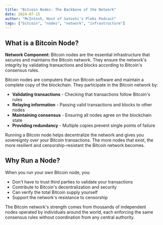 ```yaml
---
title: "Bitcoin Nodes: The Backbone of the Network"
date: 2024-07-15
author: "McIntosh, Host of Satoshi's Plebs Podcast"
tags: ["bitcoin", "nodes", "network", "infrastructure"]
---
```


## What is a Bitcoin Node?

**Network Component:** Bitcoin nodes are the essential infrastructure that secures and maintains the Bitcoin network. They ensure the network's integrity by validating transactions and blocks according to Bitcoin's consensus rules.

Bitcoin nodes are computers that run Bitcoin software and maintain a complete copy of the blockchain. They participate in the Bitcoin network by:

- **Validating transactions** - Checking that transactions follow Bitcoin's rules
- **Relaying information** - Passing valid transactions and blocks to other nodes  
- **Maintaining consensus** - Ensuring all nodes agree on the blockchain state
- **Providing redundancy** - Multiple copies prevent single points of failure

Running a Bitcoin node helps decentralize the network and gives you sovereignty over your Bitcoin transactions. The more nodes that exist, the more resilient and censorship-resistant the Bitcoin network becomes.

## Why Run a Node?

When you run your own Bitcoin node, you:
- Don't have to trust third parties to validate your transactions
- Contribute to Bitcoin's decentralization and security
- Can verify the total Bitcoin supply yourself
- Support the network's resistance to censorship

The Bitcoin network's strength comes from thousands of independent nodes operated by individuals around the world, each enforcing the same consensus rules without coordination from any central authority.
